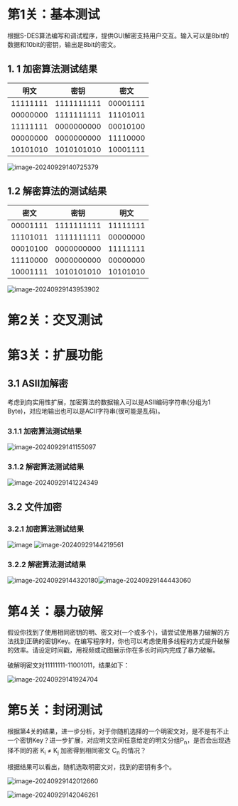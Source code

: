 # 第1关：基本测试

根据S-DES算法编写和调试程序，提供GUI解密支持用户交互。输入可以是8bit的数据和10bit的密钥，输出是8bit的密文。

## 1. 1 加密算法测试结果

| **明文** |  **密钥**  | **密文** |
| :------: | :--------: | :------: |
| 11111111 | 1111111111 | 00001111 |
| 00000000 | 1111111111 | 11101011 |
| 11111111 | 0000000000 | 00010100 |
| 00000000 | 0000000000 | 11110000 |
| 10101010 | 1010101010 | 10001111 |

![image-20240929140725379](./assets/image-20240929140725379.png)

## 1.2 解密算法的测试结果

| **密文** |  **密钥**  | **明文** |
| :------: | :--------: | :------: |
| 00001111 | 1111111111 | 11111111 |
| 11101011 | 1111111111 | 00000000 |
| 00010100 | 0000000000 | 11111111 |
| 11110000 | 0000000000 | 00000000 |
| 10001111 | 1010101010 | 10101010 |

![image-20240929143953902](./assets/image-20240929143953902.png)

# 第2关：交叉测试





# 第3关：扩展功能

## 3.1 ASII加解密

考虑到向实用性扩展，加密算法的数据输入可以是ASII编码字符串(分组为1 Byte)，对应地输出也可以是ACII字符串(很可能是乱码)。

### 3.1.1 加密算法测试结果

![image-20240929141155097](./assets/image-20240929141155097.png)

### 3.1.2 解密算法测试结果

![image-20240929141224349](./assets/image-20240929141224349.png)

## 3.2 文件加密

### 3.2.1 加密算法测试结果

![image](https://github.com/user-attachments/assets/55fc28cf-034a-4cb1-a429-93b8dad63847)
![image-20240929144219561](./assets/image-20240929144219561.png)

### 3.2.2 解密算法测试结果

![image-20240929144320180](./assets/image-20240929144320180.png)![image-20240929144443060](./assets/image-20240929144443060.png)

# 第4关：暴力破解

假设你找到了使用相同密钥的明、密文对(一个或多个)，请尝试使用暴力破解的方法找到正确的密钥Key。在编写程序时，你也可以考虑使用多线程的方式提升破解的效率。请设定时间戳，用视频或动图展示你在多长时间内完成了暴力破解。

破解明密文对11111111-11001011，结果如下：

![image-20240929141924704](./assets/image-20240929141924704.png)

# 第5关：封闭测试

根据第4关的结果，进一步分析，对于你随机选择的一个明密文对，是不是有不止一个密钥Key？进一步扩展，对应明文空间任意给定的明文分组P<sub>n</sub>，是否会出现选择不同的密 K<sub>i</sub> ≠ K<sub>j</sub> 加密得到相同密文 C<sub>n</sub> 的情况？

根据结果可以看出，随机选取明密文对，找到的密钥有多个。

![image-20240929142012660](./assets/image-20240929142012660.png)

![image-20240929142046261](./assets/image-20240929142046261.png)
